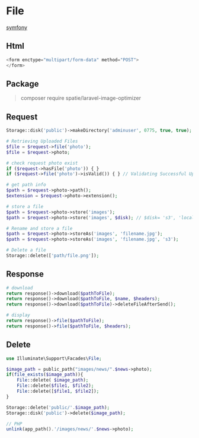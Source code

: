 # File
[symfony](https://github.com/symfony/symfony/blob/3.0/src/Symfony/Component/HttpFoundation/File/UploadedFile.php)

## Html
```php
<form enctype="multipart/form-data" method="POST">
</form>
```

## Package
> composer require spatie/laravel-image-optimizer

## Request
```php
Storage::disk('public')->makeDirectory('adminuser', 0775, true, true);

# Retrieving Uploaded Files
$file = $request->file('photo');
$file = $request->photo;

# check request photo exist
if ($request->hasFile('photo')) { }
if ($request->file('photo')->isValid()) { } // Validating Successful Uploads

# get path info
$path = $request->photo->path();
$extension = $request->photo->extension();

# store a file
$path = $request->photo->store('images');
$path = $request->photo->store('images', $disk); // $disk= 's3', 'local', 'public'

# Rename and store a file
$path = $request->photo->storeAs('images', 'filename.jpg');
$path = $request->photo->storeAs('images', 'filename.jpg', 's3');

# Delete a file
Storage::delete(['path/file.png']);
```

## Response
```php
# download
return response()->download($pathToFile);
return response()->download($pathToFile, $name, $headers);
return response()->download($pathToFile)->deleteFileAfterSend();

# display
return response()->file($pathToFile);
return response()->file($pathToFile, $headers);
```

## Delete
```php
use Illuminate\Support\Facades\File;

$image_path = public_path("images/news/".$news->photo);
if(file_exists($image_path)){
	File::delete( $image_path);
	File::delete($file1, $file2);
	File::delete([$file1, $file2]);
}

Storage::delete('public/'.$image_path);
Storage::disk('public')->delete($image_path);

// PHP
unlink(app_path().'/images/news/'.$news->photo);
```

